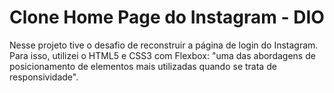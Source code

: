 # Clone Home Page do Instagram - DIO
Nesse projeto tive o desafio de reconstruir a página de login do Instagram. Para isso, utilizei o HTML5 e CSS3 com Flexbox: "uma das abordagens de posicionamento de elementos mais utilizadas quando se trata de responsividade".
